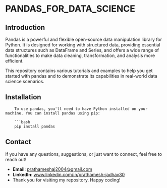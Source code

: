 # PANDAS_FOR_DATA_SCIENCE
## Introduction

Pandas is a powerful and flexible open-source data manipulation library for Python. It is designed for working with structured data, providing essential data structures such as DataFrame and Series, and offers a wide range of functionalities to make data cleaning, transformation, and analysis more efficient.

This repository contains various tutorials and examples to help you get started with pandas and to demonstrate its capabilities in real-world data science scenarios.

## Installation
        To use pandas, you'll need to have Python installed on your machine. You can install pandas using pip:

        ```bash
        pip install pandas

## Contact

If you have any questions, suggestions, or just want to connect, feel free to reach out!

- **Email**: prathameshaj2004@gmail.com
- **LinkedIn**: www.linkedin.com/in/prathamesh-jadhav30
- Thank you for visiting my repository. Happy coding!

